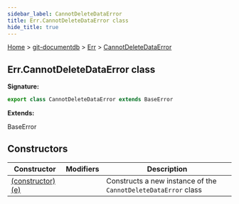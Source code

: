 ```yaml
---
sidebar_label: CannotDeleteDataError
title: Err.CannotDeleteDataError class
hide_title: true
---
```


[Home](./index.md) &gt; [git-documentdb](./git-documentdb.md) &gt; [Err](./git-documentdb.err.md) &gt; [CannotDeleteDataError](./git-documentdb.err.cannotdeletedataerror.md)

## Err.CannotDeleteDataError class


<b>Signature:</b>

```typescript
export class CannotDeleteDataError extends BaseError 
```
<b>Extends:</b>

BaseError

## Constructors

|  Constructor | Modifiers | Description |
|  --- | --- | --- |
|  [(constructor)(e)](./git-documentdb.err.cannotdeletedataerror._constructor_.md) |  | Constructs a new instance of the <code>CannotDeleteDataError</code> class |

